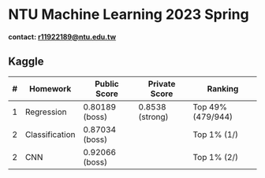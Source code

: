 # NTU Machine Learning 2023 Spring

#### contact: r11922189@ntu.edu.tw

## Kaggle

| # | Homework | Public Score | Private Score | Ranking |
| - | -------- | ------------ | ------------- | ------- |
| 1 | Regression | 0.80189 (boss) | 0.8538 (strong) | Top 49% (479/944) |
| 2 | Classification | 0.87034 (boss) | | Top 1% (1/) |
| 2 | CNN | 0.92066 (boss) | | Top 1% (2/) |